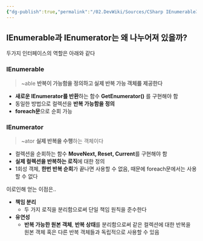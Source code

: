 ```yaml
---
{"dg-publish":true,"permalink":"/02.DevWiki/Sources/CSharp IEnumerable과 IEnumerator는 왜 나누어져 있을까/","noteIcon":""}
---
```


## IEnumerable과 IEnumerator는 왜 나누어져 있을까?
두가지 인터페이스의 역할은 아래와 같다
### IEnumer**able**

> ~able **반복이 가능함을 정의하고 실제 반복 가능 객체를 제공한다**

* **새로운 IEnumerator를 반환**하는 함수 **GetEnumerator()** 를 구현해야 함
* 동일한 방법으로 컬렉션을 **반복 가능함을 정의**
* **foreach문**으로 순회 가능
### IEnumer**ator**

> ~ator **실제 반복을 수행**하는 객체이다

* 컬렉션을 순회하는 함수 **MoveNext, Reset, Current**를 구현해야 함
* **실제 컬렉션을 반복하는 로직**에 대한 정의
* 1회성 객체, **한번 반복 순회**가 끝나면 사용할 수 없음, 때문에 foreach문에서는 사용할 수 없다

이로인해 얻는 이점은..
* **책임 분리**
	* 두 가지 로직을 분리함으로써 단일 책임 원칙을 준수한다
* **유연성**
	* **반복 가능한 원본 객체**, **반복 상태**를 분리함으로써 같은 컬렉션에 대한 반복을 원본 객체 혹은 다른 반복 객체들과 독립적으로 사용할 수 있음



